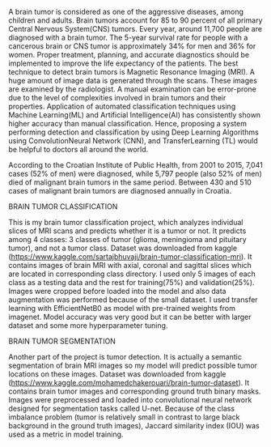 
A brain tumor is considered as one of the aggressive diseases, among children and adults. Brain tumors account for 85 to 90 percent of all primary Central Nervous System(CNS) tumors. Every year, around 11,700 people are diagnosed with a brain tumor. The 5-year survival rate for people with a cancerous brain or CNS tumor is approximately 34% for men and 36% for women.
Proper treatment, planning, and accurate diagnostics should be implemented to improve the life expectancy of the patients. The best technique to detect brain tumors is Magnetic Resonance Imaging (MRI). A huge amount of image data is generated through the scans. These images are examined by the radiologist. A manual examination can be error-prone due to the level of complexities involved in brain tumors and their properties.
Application of automated classification techniques using Machine Learning(ML) and Artificial Intelligence(AI) has consistently shown higher accuracy than manual classification. Hence, proposing a system performing detection and classification by using Deep Learning Algorithms using ConvolutionNeural Network (CNN), and TransferLearning (TL) would be helpful to doctors all around the world.

According to the Croatian Institute of Public Health, from 2001 to 2015, 7,041 cases (52% of men) were diagnosed, while 5,797 people (also 52% of men) died of malignant brain tumors in the same period. Between 430 and 510 cases of malignant brain tumors are diagnosed annually in Croatia.


BRAIN TUMOR CLASSIFICATION 

This is my brain tumor classification project, which analyzes individual slices of MRI scans and predicts whether it is a tumor or not. It predicts among 4 classes: 3 classes of tumor (glioma, meningioma and pituitary tumor), and not a tumor class.
Dataset was downloaded from kaggle (https://www.kaggle.com/sartajbhuvaji/brain-tumor-classification-mri). It contains images of brain MRI with axial, coronal and sagittal slices which are located in corresponding class directory. I used only 5 images of each class as a testing data and the rest for training(75%) and validation(25%). Images were cropped before loaded into the model and also data augmentation was performed because of the small dataset. I used transfer learning with EfficientNetB0 as model with pre-trained weights from imagenet. Model accuracy was very good but it can be better with larger dataset and some more hyperparameter tuning.


BRAIN TUMOR SEGMENTATION

Another part of the project is tumor detection. It is actually a semantic segmentation of brain MRI images so my model will predict possible tumor locations on these images. Dataset was downloaded from kaggle (https://www.kaggle.com/mohamedchakerouari/brain-tumor-dataset). It contains brain tumor images and corresponding ground truth binary masks. Images were preprocessed and loaded into convolutional neural network designed for segmentation tasks called U-net. Because of the class imbalance problem (tumor is relatively small in contrast to large black background in the ground truth images), Jaccard similarity index (IOU) was used as a metric in model training.
